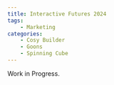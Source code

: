 ```yaml
---
title: Interactive Futures 2024
tags:
    - Marketing
categories:
    - Cosy Builder
    - Goons
    - Spinning Cube
---
```

Work in Progress.
